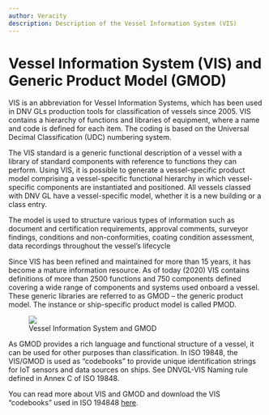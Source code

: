 ```yaml
---
author: Veracity
description: Description of the Vessel Information System (VIS)
---
```


# Vessel Information System (VIS) and Generic Product Model (GMOD)

VIS is an abbreviation for Vessel Information Systems, which has been used in DNV GLs production tools for classification of vessels since 2005. VIS contains a hierarchy of functions and libraries of equipment, where a name and code is defined for each item. The coding is based on the Universal Decimal Classification (UDC) numbering system.

The VIS standard is a generic functional description of a vessel with a library of standard components with reference to functions they can perform. Using VIS, it is possible to generate a vessel-specific product model comprising a vessel-specific functional hierarchy in which vessel-specific components are instantiated and positioned. All vessels classed with DNV GL have a vessel-specific model, whether it is a new building or a class entry.

The model is used to structure various types of information such as document and certification requirements, approval comments, surveyor findings, conditions and non-conformities, coating condition assessment, data recordings throughout the vessel’s lifecycle

Since VIS has been refined and maintained for more than 15 years, it has become a mature information resource. As of today (2020) VIS contains definitions of more than 2500 functions and 750 components defined covering a wide range of components and systems used onboard a vessel. These generic libraries are referred to as GMOD – the generic product model. The instance or ship-specific product model is called PMOD.

<figure>
	<img src="assets/vis-gmod.png"/>
	<figcaption>Vessel Information System and GMOD </figcaption>
</figure>

As GMOD provides a rich language and functional structure of a vessel, it can be used for other purposes than classification. In ISO 19848, the VIS/GMOD is used as “codebooks” to provide unique identification strings for IoT sensors and data sources on ships. See DNVGL-VIS Naming rule defined in Annex C of ISO 19848.  

You can read more about VIS and GMOD and download the VIS “codebooks” used in ISO 194848 [here](http://data.dnvgl.com/dnvgl-vis/).
